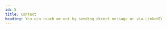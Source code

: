 ```yaml
---
id: 5
title: Contact
heading: You can reach me out by sending direct message or via LinkedIn.
---
```

